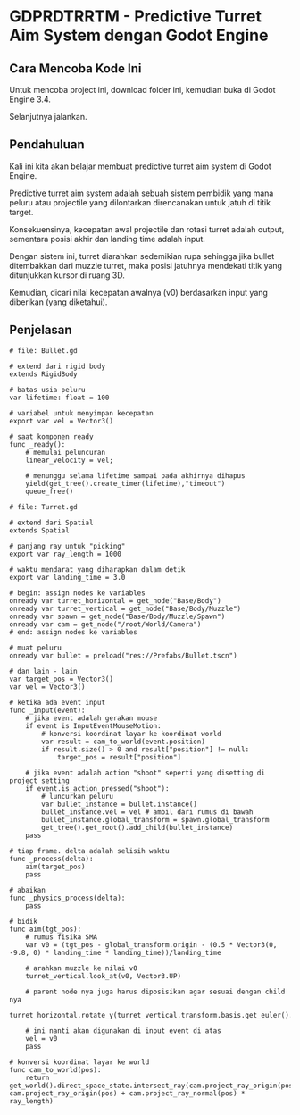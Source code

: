 # GDPRDTRRTM - Predictive Turret Aim System dengan Godot Engine

## Cara Mencoba Kode Ini

Untuk mencoba project ini, download folder ini, kemudian buka di Godot Engine 3.4.

Selanjutnya jalankan.

## Pendahuluan

Kali ini kita akan belajar membuat predictive turret aim system di Godot Engine.

Predictive turret aim system adalah sebuah sistem pembidik yang mana peluru atau projectile yang dilontarkan direncanakan untuk jatuh di titik target.

Konsekuensinya, kecepatan awal projectile dan rotasi turret adalah output, sementara posisi akhir dan landing time adalah input.

Dengan sistem ini, turret diarahkan sedemikian rupa sehingga jika bullet ditembakkan dari muzzle turret, maka posisi jatuhnya mendekati titik yang ditunjukkan kursor di ruang 3D.

Kemudian, dicari nilai kecepatan awalnya (v0) berdasarkan input yang diberikan (yang diketahui).

## Penjelasan

```
# file: Bullet.gd

# extend dari rigid body
extends RigidBody

# batas usia peluru
var lifetime: float = 100

# variabel untuk menyimpan kecepatan
export var vel = Vector3()

# saat komponen ready
func _ready():
    # memulai peluncuran
    linear_velocity = vel;

    # menunggu selama lifetime sampai pada akhirnya dihapus
    yield(get_tree().create_timer(lifetime),"timeout")
    queue_free()
```

```
# file: Turret.gd

# extend dari Spatial
extends Spatial

# panjang ray untuk "picking"
export var ray_length = 1000

# waktu mendarat yang diharapkan dalam detik
export var landing_time = 3.0

# begin: assign nodes ke variables
onready var turret_horizontal = get_node("Base/Body")
onready var turret_vertical = get_node("Base/Body/Muzzle")
onready var spawn = get_node("Base/Body/Muzzle/Spawn")
onready var cam = get_node("/root/World/Camera")
# end: assign nodes ke variables

# muat peluru
onready var bullet = preload("res://Prefabs/Bullet.tscn")

# dan lain - lain
var target_pos = Vector3()
var vel = Vector3()

# ketika ada event input
func _input(event):
    # jika event adalah gerakan mouse
    if event is InputEventMouseMotion:
        # konversi koordinat layar ke koordinat world
        var result = cam_to_world(event.position)
        if result.size() > 0 and result["position"] != null:
            target_pos = result["position"]

    # jika event adalah action "shoot" seperti yang disetting di project setting
    if event.is_action_pressed("shoot"):
        # luncurkan peluru
        var bullet_instance = bullet.instance()
        bullet_instance.vel = vel # ambil dari rumus di bawah
        bullet_instance.global_transform = spawn.global_transform
        get_tree().get_root().add_child(bullet_instance)
    pass

# tiap frame. delta adalah selisih waktu
func _process(delta):
    aim(target_pos)
    pass

# abaikan
func _physics_process(delta):
    pass

# bidik
func aim(tgt_pos):
    # rumus fisika SMA
    var v0 = (tgt_pos - global_transform.origin - (0.5 * Vector3(0, -9.8, 0) * landing_time * landing_time))/landing_time

    # arahkan muzzle ke nilai v0
    turret_vertical.look_at(v0, Vector3.UP)

    # parent node nya juga harus diposisikan agar sesuai dengan child nya
    turret_horizontal.rotate_y(turret_vertical.transform.basis.get_euler().y)

    # ini nanti akan digunakan di input event di atas
    vel = v0
    pass

# konversi koordinat layar ke world
func cam_to_world(pos):
    return get_world().direct_space_state.intersect_ray(cam.project_ray_origin(pos), cam.project_ray_origin(pos) + cam.project_ray_normal(pos) * ray_length)
```

# 
